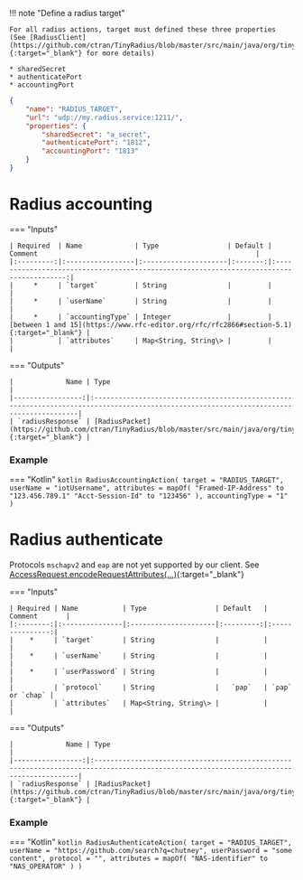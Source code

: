 
!!! note "Define a radius target"

    For all radius actions, target must defined these three properties (See [RadiusClient](https://github.com/ctran/TinyRadius/blob/master/src/main/java/org/tinyradius/util/RadiusClient.java){:target="_blank"} for more details)

    * sharedSecret
    * authenticatePort
    * accountingPort

```json title="Radius target example"
{
    "name": "RADIUS_TARGET",
    "url": "udp://my.radius.service:1211/",
    "properties": {
        "sharedSecret": "a_secret",
        "authenticatePort": "1812",
        "accountingPort": "1813"
    }
}
```

# Radius accounting

=== "Inputs"

    | Required  | Name             | Type                 | Default |                             Comment                                                      |
    |:---------:|:-----------------|:---------------------|:-------:|:----------------------------------------------------------------------------------------:|
    |     *     | `target`         | String               |         |                                                                                          |
    |     *     | `userName`       | String               |         |                                                                                          |
    |     *     | `accountingType` | Integer              |         | [between 1 and 15](https://www.rfc-editor.org/rfc/rfc2866#section-5.1){:target="_blank"} |
    |           | `attributes`     | Map<String, String\> |         |                                                                                          |

=== "Outputs"

    |             Name | Type                                                                                                                                    |
    |-----------------:|:----------------------------------------------------------------------------------------------------------------------------------------|
    | `radiusResponse` | [RadiusPacket](https://github.com/ctran/TinyRadius/blob/master/src/main/java/org/tinyradius/packet/RadiusPacket.java){:target="_blank"} |


### Example

=== "Kotlin"
    ``` kotlin
    RadiusAccountingAction(
        target = "RADIUS_TARGET",
        userName = "iotUsername",
        attributes = mapOf(
          "Framed-IP-Address" to "123.456.789.1"
          "Acct-Session-Id" to "123456"
        ),
        accountingType = "1"
    )
    ```

# Radius authenticate

Protocols `mschapv2` and `eap` are not yet supported by our client. See [AccessRequest.encodeRequestAttributes(...)](https://github.com/ctran/TinyRadius/blob/master/src/main/java/org/tinyradius/packet/AccessRequest.java){:target="_blank"}

=== "Inputs"

    | Required | Name           | Type                 | Default   |   Comment       |
    |:--------:|:---------------|:---------------------|:---------:|:---------------:|
    |    *     | `target`       | String               |           |                 |
    |    *     | `userName`     | String               |           |                 |
    |    *     | `userPassword` | String               |           |                 |
    |          | `protocol`     | String               |   `pap`   | `pap` or `chap` |
    |          | `attributes`   | Map<String, String\> |           |                 |

=== "Outputs"

    |             Name | Type                                                                                                                                    |
    |-----------------:|:----------------------------------------------------------------------------------------------------------------------------------------|
    | `radiusResponse` | [RadiusPacket](https://github.com/ctran/TinyRadius/blob/master/src/main/java/org/tinyradius/packet/RadiusPacket.java){:target="_blank"} |

### Example

=== "Kotlin"
    ``` kotlin
    RadiusAuthenticateAction(
        target = "RADIUS_TARGET",
        userName = "https://github.com/search?q=chutney",
        userPassword = "some content",
        protocol = "",
        attributes = mapOf(
          "NAS-identifier" to "NAS_OPERATOR"
        )
    )
    ```
